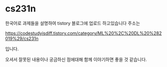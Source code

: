 # cs231n

한국어로 과제들을 설명하여 tistory 블로그에 업로드 하고있습니다
주소는 

https://codestudyisdiff.tistory.com/category/ML%20%2C%20DL%20%282019%29/cs231n

입니다.

오셔서 잘못된 내용이나 궁금하신 점에대해 함께 이야기하면 좋을 것 같습니다.
